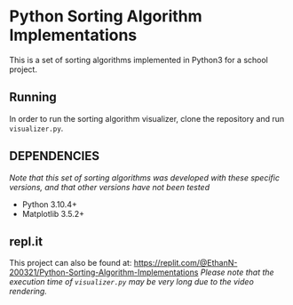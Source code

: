 # Python Sorting Algorithm Implementations
This is a set of sorting algorithms implemented in Python3 for a school project. 

## Running
In order to run the sorting algorithm visualizer, clone the repository and run `visualizer.py`.

## DEPENDENCIES
*Note that this set of sorting algorithms was developed with these specific versions, and that other versions have not been tested*
- Python 3.10.4+
- Matplotlib 3.5.2+

## repl.it
This project can also be found at:
https://replit.com/@EthanN-200321/Python-Sorting-Algorithm-Implementations
*Please note that the execution time of `visualizer.py` may be very long due to the video rendering.*

